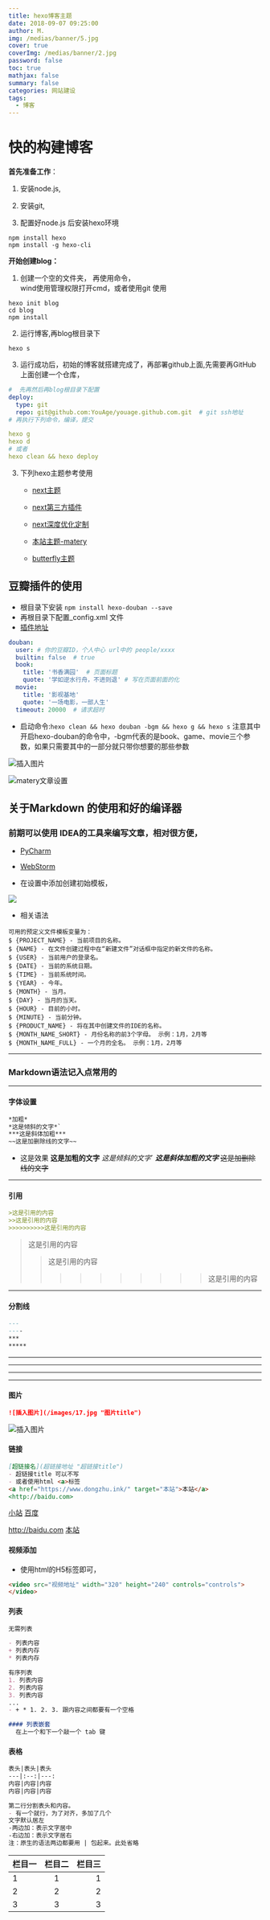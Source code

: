 ```yaml
---
title: hexo博客主题
date: 2018-09-07 09:25:00
author: M.
img: /medias/banner/5.jpg
cover: true
coverImg: /medias/banner/2.jpg
password: false
toc: true
mathjax: false
summary: false 
categories: 网站建设
tags:
  - 博客
---
```



# 快的构建博客




**首先准备工作**：  

1.  安装node.js, 
    
2.  安装git,  
    
3.  配置好node.js 后安装hexo环境
    

```shell script
npm install hexo
npm install -g hexo-cli
```

  

**开始创建blog：**  

1. 创建一个空的文件夹， 再使用命令，  
	wind使用管理权限打开cmd，或者使用git 使用


```shell script
hexo init blog
cd blog
npm install
```


2. 运行博客,再blog根目录下

```shell script
hexo s
```

3. 运行成功后，初始的博客就搭建完成了，再部署github上面,先需要再GitHub上面创建一个仓库，

```yaml
#  先再然后再blog根目录下配置
deploy:
  type: git
  repo: git@github.com:YouAge/youage.github.com.git  # git ssh地址
# 再执行下列命令，编译，提交

hexo g
hexo d
# 或者 
hexo clean && hexo deploy
```




3. 下列hexo主题参考使用

	- [next主题](http://theme-next.iissnan.com/getting-started.html)
	- [next第三方插件](http://theme-next.iissnan.com/third-party-services.html)
	- [next深度优化定制](https://bestzuo.cn/posts/blog-establish.html)

	- [本站主题-matery](https://github.com/blinkfox/hexo-theme-matery)

	- [butterfly主题](https://github.com/jerryc127/hexo-theme-butterfly.git)



##  豆瓣插件的使用

-  根目录下安装 `npm install hexo-douban --save`
-  再根目录下配置_config.xml 文件
- [插件地址](https://github.com/mythsman/hexo-douban)

```yaml
douban: 
  user: # 你的豆瓣ID，个人中心 url中的 people/xxxx
  builtin: false  # true 
  book:
    title: '书香满园'  # 页面标题
    quote: '学如逆水行舟，不进则退' # 写在页面前面的化
  movie:
    title: '影视基地' 
    quote: '一场电影，一部人生' 
  timeout: 20000  # 请求超时
```

   - 启动命令:` hexo clean && hexo douban -bgm && hexo g && hexo s ` 注意其中开启hexo-douban的命令中，-bgm代表的是book、game、movie三个参数，如果只需要其中的一部分就只带你想要的那些参数

![插入图片](/images/17.jpg)

![matery文章设置](/images/matery.jpg)


## 关于Markdown 的使用和好的编译器


### 前期可以使用 IDEA的工具来编写文章，相对很方便，
- [PyCharm](https://www.jetbrains.com/pycharm/download/)
- [WebStorm](https://www.jetbrains.com/webstorm/)

- 在设置中添加创建初始模板，

![](/images/hexo/pycharm1.jpg)

- 相关语法
```angular2html
可用的预定义文件模板变量为：
$ {PROJECT_NAME} - 当前项目的名称。
$ {NAME} - 在文件创建过程中在“新建文件”对话框中指定的新文件的名称。
$ {USER} - 当前用户的登录名。
$ {DATE} - 当前的系统日期。
$ {TIME} - 当前系统时间。
$ {YEAR} - 今年。
$ {MONTH} - 当月。
$ {DAY} - 当月的当天。
$ {HOUR} - 目前的小时。
$ {MINUTE} - 当前分钟。
$ {PRODUCT_NAME} - 将在其中创建文件的IDE的名称。
$ {MONTH_NAME_SHORT} - 月份名称的前3个字母。 示例：1月，2月等
$ {MONTH_NAME_FULL} - 一个月的全名。 示例：1月，2月等
```

****
### Markdown语法记入点常用的
---
#### 字体设置
```markdown
*加粗*
*这是倾斜的文字*`
***这是斜体加粗***
~~这是加删除线的文字~~
```
- 这是效果
**这是加粗的文字**
*这是倾斜的文字*`
***这是斜体加粗的文字***
~~这是加删除线的文字~~

---
#### 引用

```markdown
>这是引用的内容
>>这是引用的内容
>>>>>>>>>>这是引用的内容
```
>这是引用的内容
>>这是引用的内容
>>>>>>>>>>这是引用的内容

---
#### 分割线

```markdown
---
----
***
*****
```
---
----
***
*****


#### 图片

```markdown
![插入图片](/images/17.jpg "图片title")
```
![插入图片](/images/17.jpg "图片title")


#### 链接
```markdown
[超链接名](超链接地址 "超链接title")
- 超链接title 可以不写
- 或者使用html <a>标签
<a href="https://www.dongzhu.ink/" target="本站">本站</a>
<http://baidu.com>
```
[小站](https://www.dongzhu.ink/)
[百度](http://baidu.com)

<http://baidu.com>
<a href="https://www.dongzhu.ink/" target="本站">本站</a>

#### 视频添加
- 使用html的H5标签即可，
```markdown
<video src="视频地址" width="320" height="240" controls="controls">
</video>
```

#### 列表

```markdown
无需列表

- 列表内容
+ 列表内存
* 列表内存

有序列表
1. 列表内容
2. 列表内容
3. 列表内容
...
- + * 1. 2. 3. 跟内容之间都要有一个空格

#### 列表嵌套
  在上一个和下一个敲一个 tab 键

```


#### 表格

```markdown
表头|表头|表头
---|:--:|---:
内容|内容|内容
内容|内容|内容

第二行分割表头和内容。
- 有一个就行，为了对齐，多加了几个
文字默认居左
-两边加：表示文字居中
-右边加：表示文字居右
注：原生的语法两边都要用 | 包起来。此处省略


```
栏目一|栏目二|栏目三
--|:--:|--:
1|1|1
2|2|2
3|3|3















